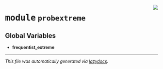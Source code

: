 <!-- markdownlint-disable -->

<a href="../../probextreme/__init__.py#L0"><img align="right" style="float:right;" src="https://img.shields.io/badge/-source-cccccc?style=flat-square"></a>

# <kbd>module</kbd> `probextreme`




**Global Variables**
---------------
- **frequentist_extreme**




---

_This file was automatically generated via [lazydocs](https://github.com/ml-tooling/lazydocs)._
